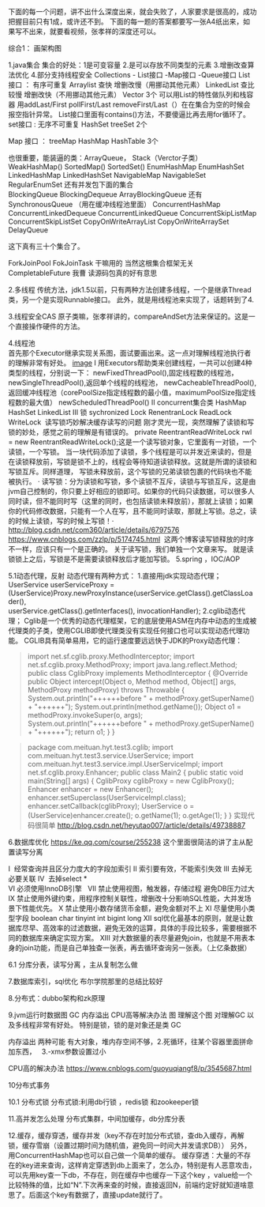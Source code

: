 下面的每一个问题，讲不出什么深度出来，就会失败了，人家要求是很高的，成功把握目前只有1成，或许还不到。
下面的每一题的答案都要写一张A4纸出来，如果写不出来，就要看视频，张孝祥的深度还可以。

综合1： 画架构图

1.java集合
集合的好处：1是可变容量  2.是可以存放不同类型的元素  3.增删改查算法优化  4.部分支持线程安全
Collections - List接口 -Map接口  -Queue接口 
List接口 ： 有序可重复  Arraylist 查快 增删改慢（用挪动其他元素）  LinkedList 查比较慢 增删改快（不用挪动其他元素） Vector 3个
可以用List的特性做队列和栈容器  用addLast/First pollFirst/Last  removeFirst/Last（）在在集合为空的时候会报空指针异常。
List接口里面有contains()方法，不要傻逼比再去用for循环了。
set接口  : 无序不可重复  HashSet treeSet   2个

Map 接口 ：  treeMap  HashMap    HashTable 3个

也很重要，能装逼的类：ArrayQueue， Stack（Verctor子类） WeakHashMap()  SortedMap() SortedSet()
EnumHashMap EnumHashSet  LinkedHashMap LinkedHashSet NavigableMap NavigableSet RegularEnumSet
还有并发包下面的集合   
BlockingQueue BlockingDequeue   ArrayBlockingQueue  还有SynchronousQueue （用在缓冲线程池里面）
ConcurrentHashMap 
ConcurrentLinkedDequeue
ConcurrentLinkedQueue
ConcurrentSkipListMap
ConcurrentSkipListSet
CopyOnWriteArrayList
CopyOnWriteArraySet
DelayQueue

这下真有三十个集合了。


ForkJoinPool FokJoinTask 干嘛用的 当然这根集合框架无关  CompletableFuture
我曹  读源码包真的好有意思

2.多线程 
传统方法，jdk1.5以前，只有两种方法创建多线程，一个是继承Thread类，另一个是实现Runnable接口。
此外，就是用线程池来实现了，话题转到了4.

3.线程安全CAS 
原子类嘛，张孝祥讲的，compareAndSet方法来保证的。这是一个直接操作硬件的方法。


4.线程池  
首先那个Executor继承实现关系图，面试要画出来。这一点对理解线程池执行者的理解非常有好处。
[image](https://github.com/huangleisir/common-pics/blob/master/executor.jpg)
I 用Executors帮助类来创建线程，一共可以创建4种类型的线程，分别说一下：
newFixedThreadPool(),固定线程数的线程池，
newSingleThreadPool(),返回单个线程的线程池，
newCacheableThreadPool(),返回缓冲线程池（corePoolSize指定线程数的最小值，maximumPoolSize指定线程数的最大值）
newScheduledThreadPool()
II concurrent集合类 HashMap HashSet LinkedList
III 锁 sychronized  Lock  RenentranLock ReadLock WriteLock  读写锁巧妙解决缓存读写的问题
刚才灵光一现，突然理解了读锁和写锁的妙处，感觉之前的理解是有错误的。
private ReentrantReadWriteLock rwl = new ReentrantReadWriteLock();这是一个读写锁对象，它里面有一对锁，一个读锁，一个写锁。
当一块代码添加了读锁，多个线程是可以并发近来读的，但是在读锁释放前，写锁是锁不上的，线程会等待知道读锁释放。这就是所谓的读锁和写锁互斥。同样道理，
写锁未释放前，这个写锁的兄弟读锁包裹的代码块也不能被执行。
·
读写锁：分为读锁和写锁，多个读锁不互斥，读锁与写锁互斥，这是由jvm自己控制的，你只要上好相应的锁即可。如果你的代码只读数据，可以很多人同时读，但不能同时写（这里的同时，也包括读锁未释放前），那就上读锁；如果你的代码修改数据，只能有一个人在写，且不能同时读取，那就上写锁。总之，读的时候上读锁，写的时候上写锁！·
http://blog.csdn.net/com360/article/details/6797576
https://www.cnblogs.com/zzlp/p/5174745.html  这两个博客读写锁释放的时序不一样，应该只有一个是正确的。
关于读写锁，我们单独一个文章来写。 就是读锁锁上之后，写锁是不是需要读锁释放后才能加写锁。
5.spring ，IOC/AOP

5.1动态代理，反射
动态代理有两种方式：
1.直接用jdk实现动态代理；
 UserService userServiceProxy = (UserService)Proxy.newProxyInstance(userService.getClass().getClassLoader(),  
                userService.getClass().getInterfaces(), invocationHandler); 
2.cglib动态代理；
Cglib是一个优秀的动态代理框架，它的底层使用ASM在内存中动态的生成被代理类的子类，使用CGLIB即使代理类没有实现任何接口也可以实现动态代理功能。
CGLIB具有简单易用，它的运行速度要远远快于JDK的Proxy动态代理：
>import net.sf.cglib.proxy.MethodInterceptor;
import net.sf.cglib.proxy.MethodProxy;
import java.lang.reflect.Method;
public class CglibProxy implements MethodInterceptor {
    @Override
    public Object intercept(Object o, Method method, Object[] args, MethodProxy methodProxy) throws Throwable {
        System.out.println("++++++before " + methodProxy.getSuperName() + "++++++");
        System.out.println(method.getName());
        Object o1 = methodProxy.invokeSuper(o, args);
        System.out.println("++++++before " + methodProxy.getSuperName() + "++++++");
        return o1;
    }
}

>package com.meituan.hyt.test3.cglib;
import com.meituan.hyt.test3.service.UserService;
import com.meituan.hyt.test3.service.impl.UserServiceImpl;
import net.sf.cglib.proxy.Enhancer;
public class Main2 {
    public static void main(String[] args) {
        CglibProxy cglibProxy = new CglibProxy();
        Enhancer enhancer = new Enhancer();
        enhancer.setSuperclass(UserServiceImpl.class);
        enhancer.setCallback(cglibProxy);
        UserService o = (UserService)enhancer.create();
        o.getName(1);
        o.getAge(1);
    }
}
实现代码很简单   http://blog.csdn.net/heyutao007/article/details/49738887

6.数据库优化      https://ke.qq.com/course/255238  这个里面很简洁的讲了主从配置读写分离

I  经常查询并且区分力度大的字段加索引
II 索引要有效，不能索引失效
III 去掉无必要关联
IV  去掉select *  
VI 必须使用InnoDB引擎  
VII 禁止使用视图，触发器，存储过程 避免DB压力过大
IX 禁止使用外键约束，用程序控制关联性，增删改十分影响SQL性能，大并发场景下性能优先。
X 禁止使用小数存储货币金额，避免金额对不上
XI 尽量使用小类型字段 boolean  char tinyint int bigint long
XII  sql优化最基本的原则，就是让数据库尽早、高效率的过滤数据，避免无效的运算，具体的手段比较多，需要根据不同的数据库来确定实现方案。 
XIII 对大数据量的表尽量避免join，也就是不用表本身的join功能，而是自己单独查一张表，再去循环查询另一张表。（上亿条数据）

6.1 分库分表，读写分离 ，主从复制怎么做


7.数据库索引，sql优化  布尔学院那里的总结比较好


8.分布式：dubbo架构和zk原理 


9.jvm运行时数据图  GC 内存溢出 CPU高等解决办法 
图 理解这个图 对理解GC 以及多线程非常有好处。 特别是锁，锁的是对象还是类
GC 

内存溢出 两种可能 有大对象，堆内存空间不够，2.死循环，往某个容器里面拼命加东西，   3.-xmx参数设置过小

CPU高的解决办法  https://www.cnblogs.com/guoyuqiangf8/p/3545687.html




10分布式事务

10.1 分布式锁 
分布式锁:利用db行锁 ，redis锁 和zookeeper锁

11.高并发怎么处理
分布式集群，中间加缓存，db分库分表

12.缓存，缓存穿透，缓存并发（key不存在时加分布式锁，查db入缓存，再解锁，缓存雪崩（设置过期时间为随机值，避免同一时间大并发请求DB））
另外，用ConcurrentHashMap也可以自己做一个简单的缓存。
缓存穿透：大量的不存在的key进来查询，这样肯定穿透到db上面来了，怎么办，特别是有人恶意攻击，可以先用key查一下db，不存在，则在缓存中也缓存一下这个key
，value给一个比较特殊的值，比如“N”.下次再来查的时候，直接返回N，前端约定好就知道啥意思了。后面这个key有数据了，直接update就行了。

 

